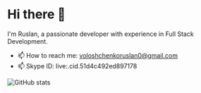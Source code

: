 # Hi there 👋

I'm Ruslan, a passionate developer with experience in Full Stack Development.

- 📫 How to reach me: voloshchenkoruslan0@gmail.com
- 📫 Skype ID: live:.cid.51d4c492ed897178

![GitHub stats](https://github-readme-stats.vercel.app/api?username=ruslanvoloshchenko&show_icons=true&hide_border=true)
